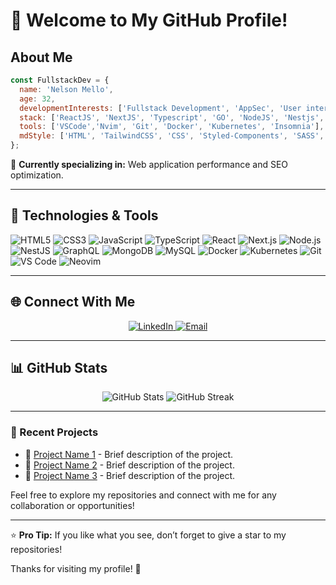 
# 👋 Welcome to My GitHub Profile!

## About Me

```javascript
const FullstackDev = {
  name: 'Nelson Mello',
  age: 32,
  developmentInterests: ['Fullstack Development', 'AppSec', 'User interfaces', 'API REST'],
  stack: ['ReactJS', 'NextJS', 'Typescript', 'GO', 'NodeJS', 'Nestjs', 'MongoDB', 'mySQL', 'PostgreSQL'],
  tools: ['VSCode','Nvim', 'Git', 'Docker', 'Kubernetes', 'Insomnia'],
  mdStyle: ['HTML', 'TailwindCSS', 'CSS', 'Styled-Components', 'SASS', 'Shadcn']
};
```

🌱 **Currently specializing in:** Web application performance and SEO optimization.

---

## 🔧 Technologies & Tools

![HTML5](https://img.shields.io/badge/HTML5-E34F26?style=for-the-badge&logo=html5&logoColor=white)
![CSS3](https://img.shields.io/badge/CSS3-1572B6?style=for-the-badge&logo=css3&logoColor=white)
![JavaScript](https://img.shields.io/badge/JavaScript-F7DF1E?style=for-the-badge&logo=javascript&logoColor=black)
![TypeScript](https://img.shields.io/badge/TypeScript-3178C6?style=for-the-badge&logo=typescript&logoColor=white)
![React](https://img.shields.io/badge/React-61DAFB?style=for-the-badge&logo=react&logoColor=black)
![Next.js](https://img.shields.io/badge/Next.js-000000?style=for-the-badge&logo=next.js&logoColor=white)
![Node.js](https://img.shields.io/badge/Node.js-339933?style=for-the-badge&logo=node.js&logoColor=white)
![NestJS](https://img.shields.io/badge/NestJS-E0234E?style=for-the-badge&logo=nestjs&logoColor=white)
![GraphQL](https://img.shields.io/badge/GraphQL-E10098?style=for-the-badge&logo=graphql&logoColor=white)
![MongoDB](https://img.shields.io/badge/MongoDB-47A248?style=for-the-badge&logo=mongodb&logoColor=white)
![MySQL](https://img.shields.io/badge/MySQL-4479A1?style=for-the-badge&logo=mysql&logoColor=white)
![Docker](https://img.shields.io/badge/Docker-2496ED?style=for-the-badge&logo=docker&logoColor=white)
![Kubernetes](https://img.shields.io/badge/Kubernetes-326CE5?style=for-the-badge&logo=kubernetes&logoColor=white)
![Git](https://img.shields.io/badge/Git-F05032?style=for-the-badge&logo=git&logoColor=white)
![VS Code](https://img.shields.io/badge/VS%20Code-007ACC?style=for-the-badge&logo=visual-studio-code&logoColor=white)
![Neovim](https://img.shields.io/badge/Neovim-57A143?style=for-the-badge&logo=neovim&logoColor=white)

---

## 🌐 Connect With Me

<p align="center">
  <a href="https://www.linkedin.com/in/nelsonmello-eng/">
    <img src="https://img.shields.io/badge/LinkedIn-2867b2?style=for-the-badge&logo=linkedin&logoColor=white" alt="LinkedIn">
  </a>
  <a href="mailto:nelson.melloo@hotmail.com">
    <img src="https://img.shields.io/badge/Email-EA4335?style=for-the-badge&logo=gmail&logoColor=white" alt="Email">
  </a>
</p>

---

## 📊 GitHub Stats

<p align="center">
  <img src="https://github-readme-stats.vercel.app/api?username=NelsonMello&show_icons=true&theme=radical" alt="GitHub Stats">
  <img src="https://github-readme-streak-stats.herokuapp.com/?user=NelsonMello&theme=radical" alt="GitHub Streak">
</p>

---

### 🚀 Recent Projects

- 🔗 [Project Name 1](#) - Brief description of the project.
- 🔗 [Project Name 2](#) - Brief description of the project.
- 🔗 [Project Name 3](#) - Brief description of the project.

Feel free to explore my repositories and connect with me for any collaboration or opportunities!

---

⭐ **Pro Tip:** If you like what you see, don’t forget to give a star to my repositories!

Thanks for visiting my profile! 🙌
